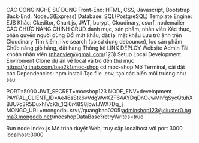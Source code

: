 CÁC CÔNG NGHỆ SỬ DỤNG
Front-End: HTML, CSS, Javascript, Bootstrap
Back-End: NodeJS(Express)
Database: SQL(PostgreSQL)
Template Engine: EJS
Khác: Ckeditor, Chart.js, JWT, bcrypt, Cloudinary, csurf, nodemailer
CÁC CHỨC NĂNG CHÍNH
CRUD danh mục, sản phẩm, nhân viên
Xác thực, phân quyền người dùng
Đổi mật khẩu, đặt lại mặt khẩu
Lưu trữ ảnh trên Cloudinary
Tìm kiếm, live search (có sử dụng debounce), lọc sản phẩm
Chức năng giỏ hàng, đặt hàng
Thống kê
LINK DEPLOY
Website
Admin
Tài khoản nhân viên (nhanvien@gmail.com/123)
Setup Local Development Enviroment
Clone dự án về local và trỏ đến thư mục
    https://github.com/bao2k1/moc-shop
    cd moc-shop
Mở Terminal, cài đặt các Dependencies:
    npm install
Tạo file .env, tạo các biến môi trường như sau:

PORT=5000
JWT_SECRET=mocshop123
NODE_ENV=development
PAYPAL_CLIENT_ID=Ae46sStk6vVdgWwXZF64AYDqDnOJwMhfqSycQtuhXBJU7c3R5DuxhIVcKh_1Qi6r48S8jbwIJWX7Dq_j
MONGO_URL=mongodb+srv://quangbao0205:adminshop123@cluster0.bgma3.mongodb.net/mocshopDataBase?retryWrites=true

Run
    node index.js
Mở trình duyệt Web, truy cập localhost với port 3000
    localhost:3000
